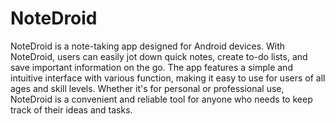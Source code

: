 # NoteDroid
NoteDroid is a note-taking app designed for Android devices. With NoteDroid, users can easily jot down quick notes, create to-do lists, and save important information on the go.
The app features a simple and intuitive interface with various function, making it easy to use for users of all ages and skill levels.
Whether it's for personal or professional use, NoteDroid is a convenient and reliable tool for anyone who needs to keep track of their ideas and tasks.
